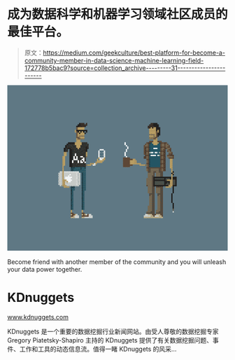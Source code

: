 # 成为数据科学和机器学习领域社区成员的最佳平台。

> 原文：<https://medium.com/geekculture/best-platform-for-become-a-community-member-in-data-science-machine-learning-field-172778b5bac9?source=collection_archive---------31----------------------->

![](img/ccdf126a6aef827312448207a16207c1.png)

Become friend with another member of the community and you will unleash your data power together.

# KDnuggets

www.kdnuggets.com

KDnuggets 是一个重要的数据挖掘行业新闻网站。由受人尊敬的数据挖掘专家 Gregory Piatetsky-Shapiro 主持的 KDnuggets 提供了有关数据挖掘问题、事件、工作和工具的动态信息流。值得一睹 KDnuggets 的风采…